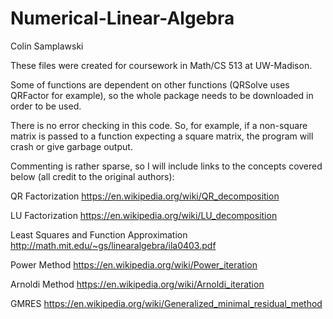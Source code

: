 # Numerical-Linear-Algebra
Colin Samplawski

These files were created for coursework in Math/CS 513 at UW-Madison.

Some of functions are dependent on other functions (QRSolve uses QRFactor for example), so the whole package needs to be downloaded in order to be used.

There is no error checking in this code. So, for example, if a non-square matrix is passed to a function expecting a square matrix, the program will crash or give garbage output.

Commenting is rather sparse, so I will include links to the concepts covered below (all credit to the original authors):

QR Factorization
https://en.wikipedia.org/wiki/QR_decomposition

LU Factorization
https://en.wikipedia.org/wiki/LU_decomposition

Least Squares and Function Approximation
http://math.mit.edu/~gs/linearalgebra/ila0403.pdf

Power Method
https://en.wikipedia.org/wiki/Power_iteration

Arnoldi Method
https://en.wikipedia.org/wiki/Arnoldi_iteration

GMRES
https://en.wikipedia.org/wiki/Generalized_minimal_residual_method
